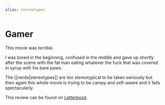 ```yaml
---
alias: stereotypes
---
```


# Gamer

This movie was *terrible*.


I was bored in the beginning, confused in the middle and gave up shortly after the scene with the fat man eating whatever the fuck that was covered in syrup with his bare paws. 

The [[nerds|stereotypes]] are too stereotypical to be taken seriously but then again this whole movie is trying to be campy and self-aware and it fails spectacularly.

This review can be found on [Letterboxd](https://letterboxd.com/sadsadsadiecat/film/gamer/).

